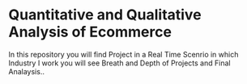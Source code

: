 # Quantitative and Qualitative Analysis of Ecommerce
In this repository you will find Project in a Real Time Scenrio in which Industry I work you will see Breath and Depth of Projects and Final Analaysis..
